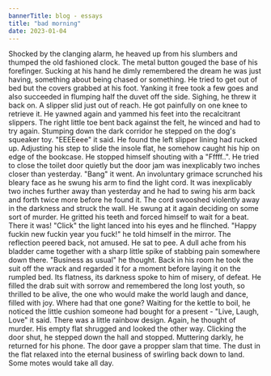 ```yaml
---
bannerTitle: blog - essays
title: "bad morning"
date: 2023-01-04
---
```


Shocked by the clanging alarm, he heaved up from his slumbers and thumped the
old fashioned clock. The metal button gouged the base of his forefinger. Sucking
at his hand he dimly remembered the dream he was just having, something about
being chased or something. He tried to get out of bed but the covers grabbed at
his foot. Yanking it free took a few goes and also succeeded in flumping half
the duvet off the side. Sighing, he threw it back on. A slipper slid just out of
reach. He got painfully on one knee to retrieve it. He yawned again and yammed
his feet into the recalcitrant slippers. The right little toe bent back against
the felt, he winced and had to try again. Stumping down the dark corridor he
stepped on the dog's squeaker toy. "EEEEeee" it said. He found the left slipper
lining had rucked up. Adjusting his step to slide the insole flat, he somehow
caught his hip on edge of the bookcase. He stopped himself shouting with a
"Fffff..". He tried to close the toilet door quietly but the door jam was
inexplicably two inches closer than yesterday. "Bang" it went. An involuntary
grimace scrunched his bleary face as he swung his arm to find the light cord. It
was inexplicably two inches further away than yesterday and he had to swing his
arm back and forth twice more before he found it. The cord swooshed violently
away in the darkness and struck the wall. He swung at it again deciding on some
sort of murder. He gritted his teeth and forced himself to wait for a beat.
There it was! "Click" the light lanced into his eyes and he flinched. "Happy
fuckin new fuckin year you fuck!" he told himself in the mirror. The reflection
peered back, not amused. He sat to pee. A dull ache from his bladder came
together with a sharp little spike of stabbing pain somewhere down there.
"Business as usual" he thought. Back in his room he took the suit off the wrack
and regarded it for a moment before laying it on the rumpled bed. Its flatness,
its darkness spoke to him of misery, of defeat. He filled the drab suit with
sorrow and remembered the long lost youth, so thrilled to be alive, the one who
would make the world laugh and dance, filled with joy. Where had that one gone?
Waiting for the kettle to boil, he noticed the little cushion someone had bought
for a present - "Live, Laugh, Love" it said. There was a little rainbow design.
Again, he thought of murder. His empty flat shrugged and looked the other way.
Clicking the door shut, he stepped down the hall and stopped. Muttering darkly,
he returned for his phone. The door gave a propper slam that time. The dust in
the flat relaxed into the eternal business of swirling back down to land. Some
motes would take all day. 

